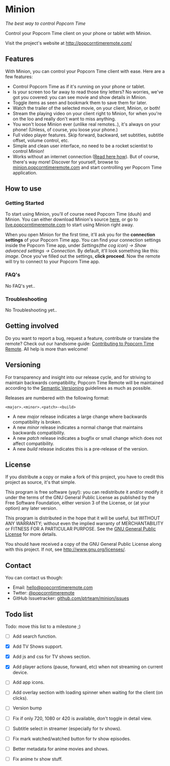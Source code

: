 # Minion
*The best way to control Popcorn Time*

Control your Popcorn Time client on your phone or tablet with Minion.

Visit the project's website at http://popcorntimeremote.com/

## Features
With Minion, you can control your Popcorn Time client with ease. Here are a few features:
- Control Popcorn Time as if it's running on your phone or tablet.
- Is your screen too far away to read those tiny letters? No worries, we've got you covered: you can see movie and show details in Minion.
- Toggle items as seen and bookmark them to save them for later.
- Watch the trailer of the selected movie, on your client, Minion, or both!
- Stream the playing video on your client right to Minion, for when you're on the loo and really don't want to miss anything.
- You won't loose Minion ever (unlike real remotes..), it's always on your phone! (Unless, of course, you loose your phone.)
- Full video player features. Skip forward, backward, set subtitles, subtitle offset, volume control, etc.
- Simple and clean user interface, no need to be a rocket scientist to control Minion!
- Works without an internet connection ([Read here how](https://help.popcorntimeremote.com/#offline-mode)).
But of course, there's way more! Discover for yourself, browse to [minion.popcorntimeremote.com](https://minion.popcorntimeremote.com) and start controlling yer Popcorn Time application.

## How to use

### Getting Started
To start using Minion, you'll of course need Popcorn Time (duuh) and Minion. You can either download Minion's source [here](https://github.com/ptrteam/minion/releases/newest), or go to [live.popcorntimeremote.com](https://remote.popcorntimeremote.com) to start using Minion right away.

When you open Minion for the first time, it'll ask you for the **connection settings** of your Popcorn Time app. You can find your connection settings inside the Popcorn Time app, under *Settings(the cog icon) -> Show advanced settings -> Connection*. By default, it'll look something like this: *image*. Once you've filled out the settings, **click proceed**. Now the remote will try to connect to your Popcorn Time app.


### FAQ's
No FAQ's yet..

### Troubleshooting
No Troubleshooting yet..

## Getting involved
Do you want to report a bug, request a feature, contribute or translate the remote? Check out our handsome guide: [Contributing to Popcorn Time Remote](/CONTRIBUTING.md). All help is more than welcome!

## Versioning
For transparency and insight into our release cycle, and for striving to maintain backwards compatibility, Popcorn Time Remote will be maintained according to the [Semantic Versioning](http://semver.org/) guidelines as much as possible.

Releases are numbered with the following format:

`<major>.<minor>.<patch>-<build>`

* A new *major* release indicates a large change where backwards compatibility is broken.
* A new *minor* release indicates a normal change that maintains backwards compatibility.
* A new *patch* release indicates a bugfix or small change which does not affect compatibility.
* A new *build* release indicates this is a pre-release of the version.


## License
If you distribute a copy or make a fork of this project, you have to credit this project as source, it's that simple.
	
This program is free software (yay!): you can redistribute it and/or modify it under the terms of the GNU General Public License as published by the Free Software Foundation, either version 3 of the License, or (at your option) any later version.
 
This program is distributed in the hope that it will be useful, but WITHOUT ANY WARRANTY; without even the implied warranty of MERCHANTABILITY or FITNESS FOR A PARTICULAR PURPOSE. See the [GNU General Public License](/LICENSE) for more details.
 
You should have received a copy of the GNU General Public License along with this project. If not, see <http://www.gnu.org/licenses/>.


## Contact
You can contact us though:
- Email: [hello@popcorntimeremote.com](mailto:hello@popcorntimeremote.com)
- Twtter: [@popcorntimeremote](https://twitter.com/popcorntimeremote)
- GitHub Issuetracker: [github.com/ptrteam/minion/issues](https://github.com/ptrteam/minion/issues)


## Todo list

Todo: move this list to a milestone ;)

- [ ] Add search function.
- [x] Add TV Shows support.
- [x] Add js and css for TV shows section.
- [x] Add player actions (pause, forward, etc) when not streaming on current device.
- [ ] Add app icons.
- [ ] Add overlay section with loading spinner when waiting for the client (on clicks).
- [ ] Version bump
- [ ] Fix if only 720, 1080 or 420 is available, don't toggle in detail view.
- [ ] Subtitle select in streamer (especially for tv shows).
- [ ] Fix mark watched/watched button for tv show episodes.
- [ ] Better metadata for anime movies and shows.
- [ ] Fix anime tv show stuff.

